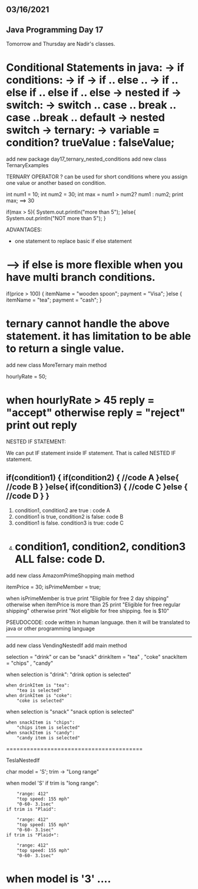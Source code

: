 
03/16/2021
----------

Java Programming Day 17
-----------------------

Tomorrow and Thursday are Nadir's classes.

Conditional Statements in java:
-> if conditions:
-> if
-> if .. else ..
-> if .. else if .. else if .. else
-> nested if
-> switch:
-> switch .. case .. break .. case ..break .. default
-> nested switch
-> ternary:
-> variable = condition? trueValue : falseValue;
================================

add new package day17_ternary_nested_conditions
add new class TernaryExamples

TERNARY OPERATOR ? can be used for short conditions where you assign one value or another based on condition.

int num1 = 10;
int num2 = 30;
int max = num1 > num2? num1 : num2;
print max; ==> 30

if(max > 5){
System.out.println("more than 5");
}else{
System.out.println("NOT more than 5");
}

ADVANTAGES:
- one statement to replace basic if else statement

--> if else is more flexible when you have multi branch conditions.
=============================

if(price > 100) {
itemName = "wooden spoon";
payment = "Visa";
}else {
itemName = "tea";
payment = "cash";
}

ternary cannot handle the above statement.
it has limitation to be able to return a single value.
========================================================

add new class MoreTernary
main method

hourlyRate = 50;

when hourlyRate > 45
reply = "accept"
otherwise
reply = "reject"
print out reply
================================================

NESTED IF STATEMENT:

We can put IF statement inside IF statement. That is called NESTED IF statement.

if(condition1) {
if(condition2) {
//code A
}else{
//code B
}
}else{
if(condition3) {
//code C
}else {
//code D
}
}
-----------------------------
1) condition1, condition2 are true : code A
2) condition1 is true, condition2 is false: code B
3) condition1 is false. condition3 is true: code C
4) condition1, condition2, condition3 ALL false: code D.
   ==============================

add new class AmazomPrimeShopping
main method

itemPrice = 30;
isPrimeMember = true;

when isPrimeMember is true
print "Eligible for free 2 day shipping"
otherwise
when itemPrice is more than 25
print "Eligible for free regular shipping"
otherwise
print "Not eligible for free shipping. fee is $10"


PSEUDOCODE: code written in human language. then it will be translated to java or other programming language

-------------

add new class VendingNestedIf
add main method

selection = "drink" or can be "snack"
drinkItem = "tea" , "coke"
snackItem = "chips" , "candy"

when selection is "drink":
"drink option is selected"

	when drinkItem is "tea":
		"tea is selected"
	when drinkItem is "coke":
		"coke is selected"
when selection is "snack"
"snack option is selected"

	when snackItem is "chips":
		"chips item is selected"
	when snackItem is "candy":
		"candy item is selected"
========================================

TeslaNestedIf

char model = 'S';
trim -> "Long range"


when model 'S'
if trim is "long range":

		"range: 412"
		"top speed: 155 mph"
		"0-60- 3.1sec"
	if trim is "Plaid":
		
		"range: 412"
		"top speed: 155 mph"
		"0-60- 3.1sec"
	if trim is "Plaid+":
		
		"range: 412"
		"top speed: 155 mph"
		"0-60- 3.1sec"
when model is '3'
....
======================================
